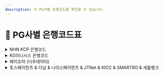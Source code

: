 ```yaml
---
description: 각 PG사별 은행코드를 확인할 수 있습니다.
---
```


# 🏦 PG사별 은행코드표

<details>

<summary>NHN KCP 은행코드</summary>

* KB국민은행 : BK04

<!---->

* SC제일은행 : BK23

<!---->

* 경남은행 : BK39

<!---->

* 광주은행 : BK34

<!---->

* 기업은행 : BK03

<!---->

* 농협 : BK11

<!---->

* 대구은행 : BK31

<!---->

* 부산은행 : BK32

<!---->

* 산업은행 : BK02

<!---->

* 새마을금고 : BK45

<!---->

* 수협 : BK07

<!---->

* 신한은행 : BK88

<!---->

* 신협 : BK48

<!---->

* 외환은행 : BK81

<!---->

* 우리은행 : BK20

<!---->

* 우체국 : BK71

<!---->

* 전북은행 : BK37

<!---->

* 축협 : BK12

<!---->

* 카카오뱅크 : BK90

<!---->

* 케이뱅크 : BK89

<!---->

* 하나은행 : BK81

<!---->

* 한국씨티은행 : BK27

<!---->

* 토스뱅크 : BK92

</details>

<details>

<summary>KG이니시스 은행코드</summary>

* KB국민은행 : 04

<!---->

* SC제일은행 : 23

<!---->

* 경남은행 : 39

<!---->

* 광주은행 : 34

<!---->

* 기업은행 : 03

<!---->

* 농협 : 11

<!---->

* 대구은행 : 31

<!---->

* 부산은행 : 32

<!---->

* 산업은행 : 02

<!---->

* 새마을금고 : 45

<!---->

* 수협 : 07

<!---->

* 신한은행 : 88

<!---->

* 신협 : 48

<!---->

* 외환은행 : 81

<!---->

* 우리은행 : 20

<!---->

* 우체국 : 71

<!---->

* 전북은행 : 37

<!---->

* 축협 : 12

<!---->

* 카카오뱅크 : 90

<!---->

* 케이뱅크 : 89

<!---->

* 하나은행 : 81

<!---->

* 한국씨티은행 : 27

<!---->

* 토스뱅크 : 92

</details>

<details>

<summary>페이조아 (다우데이타)</summary>



* KB국민은행 : 04

<!---->

* SC제일은행 : 11

<!---->

* 경남은행 : -

<!---->

* 광주은행 : -

<!---->

* 기업은행 : 03

<!---->

* 농협 : 08

<!---->

* 대구은행 : -

<!---->

* 부산은행 : 15

<!---->

* 산업은행 : -

<!---->

* 새마을금고 : -

<!---->

* 수협 : -

<!---->

* 신한은행 : 10

<!---->

* 신협 : -

<!---->

* 외환은행 : 05

<!---->

* 우리은행 : 09

<!---->

* 우체국 : 31

<!---->

* 전북은행 : -

<!---->

* 축협 : -

<!---->

* 카카오뱅크 : -

<!---->

* 케이뱅크 : -

<!---->

* 하나은행 : 12

<!---->

* 한국씨티은행 : -

<!---->

* 토스뱅크 : -

</details>

<details>

<summary>토스페이먼츠 &#x26; 다날 &#x26; 나이스페이먼츠 &#x26; JTNet &#x26; KICC &#x26; SMARTRO &#x26; 세틀뱅크</summary>

* KB국민은행 : 004

<!---->

* SC제일은행 : 023

<!---->

* 경남은행 : 039

<!---->

* 광주은행 : 034

<!---->

* 기업은행 : 003

<!---->

* 농협 : 011

<!---->

* 대구은행 : 031

<!---->

* 부산은행 : 032

<!---->

* 산업은행 : 002

<!---->

* 새마을금고 : 045

<!---->

* 수협 : 007

<!---->

* 신한은행 : 088

<!---->

* 신협 : 048

<!---->

* 외환은행 : 081

<!---->

* 우리은행 : 020

<!---->

* 우체국 : 071

<!---->

* 전북은행 : 037

<!---->

* 축협 : 012

<!---->

* 카카오뱅크 : 090

<!---->

* 케이뱅크 : 089

<!---->

* 하나은행 : 081

<!---->

* 한국씨티은행 : 027

<!---->

* 토스뱅크 : 092

</details>

